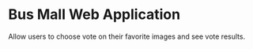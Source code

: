# Bus Mall Web Application

Allow users to choose vote on their favorite images and see vote results.
